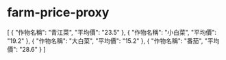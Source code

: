 # farm-price-proxy
[
  { "作物名稱": "青江菜", "平均價": "23.5" },
  { "作物名稱": "小白菜", "平均價": "19.2" },
  { "作物名稱": "大白菜", "平均價": "15.2" },
  { "作物名稱": "番茄", "平均價": "28.6" }
]
